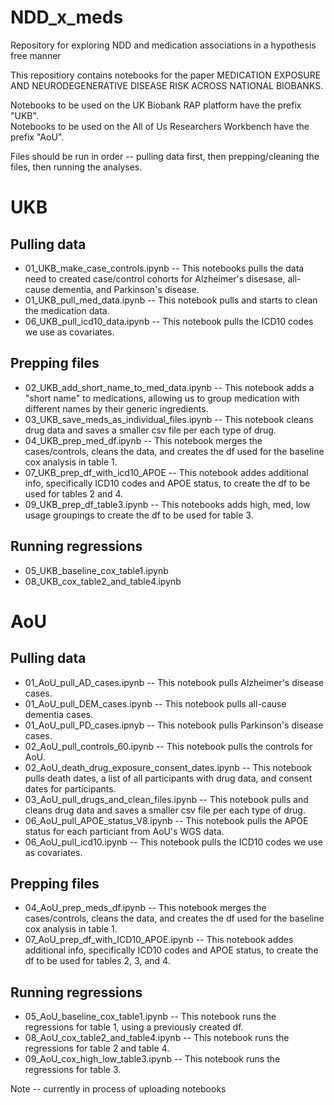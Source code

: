 # NDD_x_meds
Repository for exploring NDD and medication associations in a hypothesis free manner

This repositiory contains notebooks for the paper MEDICATION EXPOSURE AND NEURODEGENERATIVE DISEASE RISK ACROSS NATIONAL BIOBANKS.

Notebooks to be used on the UK Biobank RAP platform have the prefix "UKB".  
Notebooks to be used on the All of Us Researchers Workbench have the prefix "AoU".

Files should be run in order -- pulling data first, then prepping/cleaning the files, then running the analyses.

# UKB
## Pulling data
* 01_UKB_make_case_controls.ipynb -- This notebooks pulls the data need to created case/control cohorts for Alzheimer's disesase, all-cause dementia, and Parkinson's disease.
* 01_UKB_pull_med_data.ipynb -- This notebook pulls and starts to clean the medication data.
* 06_UKB_pull_icd10_data.ipynb -- This notebook pulls the ICD10 codes we use as covariates.

## Prepping files
* 02_UKB_add_short_name_to_med_data.ipynb -- This notebook adds a "short name" to medications, allowing us to group medication with different names by their generic ingredients.
* 03_UKB_save_meds_as_individual_files.ipynb -- This notebook cleans drug data and saves a smaller csv file per each type of drug.
* 04_UKB_prep_med_df.ipynb -- This notebook merges the cases/controls, cleans the data, and creates the df used for the baseline cox analysis in table 1.
* 07_UKB_prep_df_with_icd10_APOE -- This notebook addes additional info, specifically ICD10 codes and APOE status, to create the df to be used for tables 2 and 4.
* 09_UKB_prep_df_table3.ipynb -- This notebooks adds high, med, low usage groupings to create the df to be used for table 3.

## Running regressions
* 05_UKB_baseline_cox_table1.ipynb
* 08_UKB_cox_table2_and_table4.ipynb

# AoU
## Pulling data
* 01_AoU_pull_AD_cases.ipynb -- This notebook pulls Alzheimer's disease cases.
* 01_AoU_pull_DEM_cases.ipynb -- This notebook pulls all-cause dementia cases.
* 01_AoU_pull_PD_cases.ipnyb -- This notebook pulls Parkinson's disease cases.
* 02_AoU_pull_controls_60.ipynb -- This notebook pulls the controls for AoU.
* 02_AoU_death_drug_exposure_consent_dates.ipynb -- This notebook pulls death dates, a list of all participants with drug data, and consent dates for participants.
* 03_AoU_pull_drugs_and_clean_files.ipynb -- This notebook pulls and cleans drug data and saves a smaller csv file per each type of drug.
* 06_AoU_pull_APOE_status_V8.ipynb -- This notebook pulls the APOE status for each particiant from AoU's WGS data.
* 06_AoU_pull_icd10.ipynb -- This notebook pulls the ICD10 codes we use as covariates.

## Prepping files
* 04_AoU_prep_meds_df.ipynb -- This notebook merges the cases/controls, cleans the data, and creates the df used for the baseline cox analysis in table 1.
* 07_AoU_prep_df_with_ICD10_APOE.ipynb -- This notebook addes additional info, specifically ICD10 codes and APOE status, to create the df to be used for tables 2, 3, and 4.

## Running regressions
* 05_AoU_baseline_cox_table1.ipynb -- This notebook runs the regressions for table 1, using a previously created df.
* 08_AoU_cox_table2_and_table4.ipynb -- This notebook runs the regressions for table 2 and table 4.
* 09_AoU_cox_high_low_table3.ipynb -- This notebook runs the regressions for table 3.

Note -- currently in process of uploading notebooks
